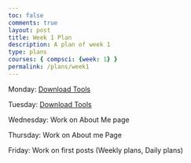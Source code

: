 ```yaml
---
toc: false
comments: true
layout: post
title: Week 1 Plan
description: A plan of week 1
type: plans
courses: { compsci: {week: 1} }
permalink: /plans/week1
---
```


Monday: [Download Tools](https://nighthawkcoders.github.io/teacher//c4.3/c5.0/2023/08/16/Tools_Equipment.html)

Tuesday: [Download Tools](https://nighthawkcoders.github.io/teacher//c4.3/c5.0/2023/08/16/Tools_Equipment.html)

Wednesday: Work on About Me page

Thursday: Work on About me Page

Friday: Work on first posts (Weekly plans, Daily plans)